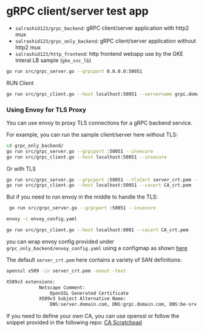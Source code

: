 # gRPC client/server test app


* `salrashid123/grpc_backend`: gRPC client/server application with http2 mux
* `salrashid123/grpc_only_backend`: gRPC client/server application without http2 mux
* `salrashid123/http_frontend`: http frontend webapp use by the GKE Interal LB sample (`gke_svc_lb`)


```bash
go run src/grpc_server.go --grpcport 0.0.0.0:50051
```

RUN Client

```bash
go run src/grpc_client.go --host localhost:50051 --servername grpc.domain.com --cacert CA_crt.pem
```


### Using Envoy for TLS Proxy

You can use envoy to proxy TLS connections for a gRPC backend service.

For example, you can run the sample client/server here without TLS:

```bash
cd grpc_only_backend/
go run src/grpc_server.go --grpcport :50051 --insecure
go run src/grpc_client.go --host localhost:50051 --insecure
```

Or with TLS

```bash
go run src/grpc_server.go --grpcport :50051 --tlsCert server_crt.pem --tlsKey server_key.pem
go run src/grpc_client.go --host localhost:50051 --cacert CA_crt.pem
```

But if you need to run envoy in the middle to handle the TLS:

```bash
 go run src/grpc_server.go --grpcport :50051 --insecure

envoy -c envoy_config.yaml 

go run src/grpc_client.go --host localhost:8081 --cacert CA_crt.pem
```

you can wrap envoy config provided under `grpc_only_backend/envoy_config.yaml` using a configmap as shown [here](https://github.com/salrashid123/gcegrpc/blob/master/gke_ingress_lb/gke_ingress_lb_envoy/fe-deployment.yaml#L19)


The default `server_crt.pem` here contains a variety of SAN definitions:

```bash
openssl x509 -in server_crt.pem -noout -text

X509v3 extensions:
            Netscape Comment: 
                OpenSSL Generated Certificate
            X509v3 Subject Alternative Name: 
                DNS:server.domain.com, DNS:grpc.domain.com, DNS:be-srv, DNS:be-srv.default.svc.cluster.local, DNS:be-srv-lb, DNS:be-srv-lb.default.svc.cluster.local, DNS:grpc.domain.com, DNS:grpcweb.domain.com, IP Address:127.0.0.1

```

If you need to define your own CA, you can use openssl or follow the snippet provided in the following repo: [CA Scratchpad](https://github.com/salrashid123/ca_scratchpad)



